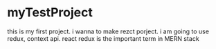# myTestProject
this is my first project.
i wanna to make rezct porject.
i am going to use redux, context api.
react redux is the important term in MERN stack
